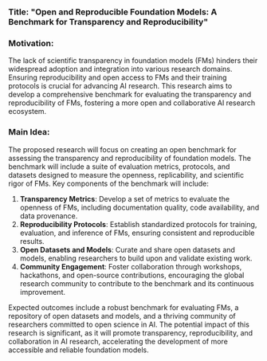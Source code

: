 ### Title: "Open and Reproducible Foundation Models: A Benchmark for Transparency and Reproducibility"

### Motivation:
The lack of scientific transparency in foundation models (FMs) hinders their widespread adoption and integration into various research domains. Ensuring reproducibility and open access to FMs and their training protocols is crucial for advancing AI research. This research aims to develop a comprehensive benchmark for evaluating the transparency and reproducibility of FMs, fostering a more open and collaborative AI research ecosystem.

### Main Idea:
The proposed research will focus on creating an open benchmark for assessing the transparency and reproducibility of foundation models. The benchmark will include a suite of evaluation metrics, protocols, and datasets designed to measure the openness, replicability, and scientific rigor of FMs. Key components of the benchmark will include:

1. **Transparency Metrics**: Develop a set of metrics to evaluate the openness of FMs, including documentation quality, code availability, and data provenance.
2. **Reproducibility Protocols**: Establish standardized protocols for training, evaluation, and inference of FMs, ensuring consistent and reproducible results.
3. **Open Datasets and Models**: Curate and share open datasets and models, enabling researchers to build upon and validate existing work.
4. **Community Engagement**: Foster collaboration through workshops, hackathons, and open-source contributions, encouraging the global research community to contribute to the benchmark and its continuous improvement.

Expected outcomes include a robust benchmark for evaluating FMs, a repository of open datasets and models, and a thriving community of researchers committed to open science in AI. The potential impact of this research is significant, as it will promote transparency, reproducibility, and collaboration in AI research, accelerating the development of more accessible and reliable foundation models.